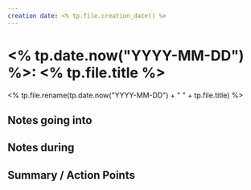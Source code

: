 ```yaml
---
creation date: <% tp.file.creation_date() %>
---
```

# <% tp.date.now("YYYY-MM-DD") %>: <% tp.file.title %>
<% tp.file.rename(tp.date.now("YYYY-MM-DD") + " " + tp.file.title) %>

## Notes going into


## Notes during


## Summary / Action Points
